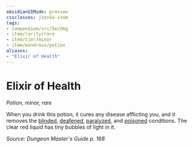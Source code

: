 ```yaml
---
obsidianUIMode: preview
cssclasses: json5e-item
tags:
- compendium/src/5e/dmg
- item/rarity/rare
- item/tier/minor
- item/wondrous/potion
aliases: 
- "Elixir of Health"
---
```

# Elixir of Health
*Potion, minor, rare*  


When you drink this potion, it cures any disease afflicting you, and it removes the [blinded](rules/conditions.md#blinded), [deafened](rules/conditions.md#deafened), [paralyzed](rules/conditions.md#paralyzed), and [poisoned](rules/conditions.md#poisoned) conditions. The clear red liquid has tiny bubbles of light in it.

*Source: Dungeon Master's Guide p. 168*